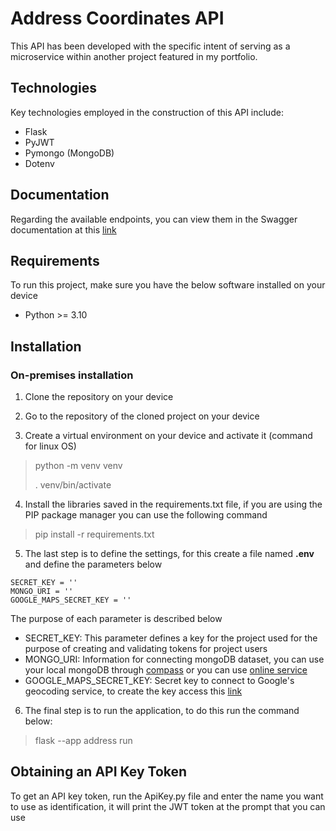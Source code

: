 # Address Coordinates API
This API has been developed with the specific intent of serving as a microservice within another project featured in my portfolio.

## Technologies
Key technologies employed in the construction of this API include:

- Flask
- PyJWT
- Pymongo (MongoDB)
- Dotenv

## Documentation
Regarding the available endpoints, you can view them in the Swagger documentation at this [link](https://address-coordinates-cd0a1a6282b5.herokuapp.com/v1/ui/)

## Requirements
To run this project, make sure you have the below software installed on your device
- Python >= 3.10

## Installation

### On-premises installation
1. Clone the repository on your device

2. Go to the repository of the cloned project on your device

3. Create a virtual environment on your device and activate it (command for linux OS)
> python -m venv venv
> 
> . venv/bin/activate

4. Install the libraries saved in the requirements.txt file, if you are using the PIP package manager you can use the following command
> pip install -r requirements.txt

5. The last step is to define the settings, for this create a file named **.env** and define the parameters below

~~~
SECRET_KEY = ''
MONGO_URI = ''
GOOGLE_MAPS_SECRET_KEY = ''
~~~

The purpose of each parameter is described below

* SECRET_KEY: This parameter defines a key for the project used for the purpose of creating and validating tokens for project users
* MONGO_URI: Information for connecting mongoDB dataset, you can use your local mongoDB through [compass](https://www.mongodb.com/products/tools/compass) or you can use [online service](https://www.mongodb.com/online)
* GOOGLE_MAPS_SECRET_KEY: Secret key to connect to Google's geocoding service, to create the key access this [link](https://developers.google.com/maps/documentation/geocoding/?hl=pt_BR)

6. The final step is to run the application, to do this run the command below:
> flask --app address run 

## Obtaining an API Key Token

To get an API key token, run the ApiKey.py file and enter the name you want to use as identification, it will print the JWT token at the prompt that you can use
